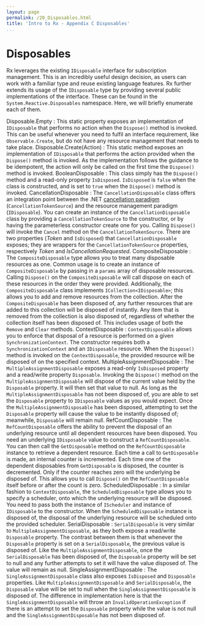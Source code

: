 ```yaml
---
layout: page
permalink: /20_Disposables.html
title: 'Intro to Rx - Appendix C Disposables'
...
```


Disposables
===========

Rx leverages the existing `IDisposable` interface for subscription management. 
This is an incredibly useful design decision, as users can work with a familiar type and reuse existing language features. 
Rx further extends its usage of the `IDisposable` type by providing several public implementations of the interface. 
These can be found in the `System.Reactive.Disposables` namespace. 
Here, we will briefly enumerate each of them.

Disposable.Empty
:   This static property exposes an implementation of `IDisposable` that performs no action when the `Dispose()` method is invoked. 
	This can be useful whenever you need to fulfil an interface requirement, like `Observable.Create`, but do not have any resource management that needs to take place.
Disposable.Create(Action)
:   This static method exposes an implementation of `IDisposable` that performs the action provided when the `Dispose()` method is invoked.
    As the implementation follows the guidance to be idempotent, the action will only be called on the first time the `Dispose()` method is invoked.
BooleanDisposable
:   This class simply has the `Dispose()` method and a read-only property `IsDisposed`. 
	`IsDisposed` is `false` when the class is constructed, and is set to `true` when the `Dispose()` method is invoked.
CancellationDisposable
:   The `CancellationDisposable` class offers an integration point between the .NET [cancellation paradigm](http://msdn.microsoft.com/en-us/library/dd997364.aspx) (`CancellationTokenSource`) and the resource management paradigm (`IDisposable`). 
	You can create an instance of the `CancellationDisposable` class by providing a `CancellationTokenSource` to the constructor, or by having the parameterless constructor create one for you. 
	Calling `Dispose()` will invoke the `Cancel` method on the `CancellationTokenSource`. 
	There  are two properties (*Token* and `IsDisposed`) that `CancellationDisposable` exposes; they are wrappers for the `CancellationTokenSource` properties, respectively *Token* and *IsCancellationRequested*.
CompositeDisposable
:   The `CompositeDisposable` type allows you to treat many disposable resources as one. 
	Common usage is to create an instance of `CompositeDisposable` by passing in a `params` array of disposable resources. 
	Calling `Dispose()` on the `CompositeDisposable` will call dispose on each of these resources in the order they were provided.
    Additionally, the `CompositeDisposable` class implements `ICollection<IDisposable>`; this allows you to add and remove resources from the collection. 
	After the `CompositeDisposable` has been disposed of, any further resources that are added to this collection will be disposed of instantly. 
	Any item that is removed from the collection is also disposed of, regardless of whether the collection itself has been disposed of. 
	This includes usage of both the `Remove` and `Clear` methods.
ContextDisposable
:   `ContextDisposable` allows you to enforce that disposal of a resource is performed on a given `SynchronizationContext`. 
	The constructor requires both a `SynchronizationContext` and an `IDisposable` resource. 
	When the `Dispose()` method is invoked on the `ContextDisposable`, the provided resource will be disposed of on the specified context.
MultipleAssignmentDisposable
:   The `MultipleAssignmentDisposable` exposes a read-only `IsDisposed` property and a read/write property `Disposable`. 
	Invoking the `Dispose()` method on the `MultipleAssignmentDisposable` will dispose of the current value held by the `Disposable` property. 
	It will then set that value to null. 
	As long as the `MultipleAssignmentDisposable` has not been disposed of, you are able to set the `Disposable` property to `IDisposable` values as you would expect. 
	Once the `MultipleAssignmentDisposable` has been disposed, attempting to set the `Disposable` property will cause the value to be instantly disposed of; meanwhile, `Disposable` will  remain null.
RefCountDisposable
:   The `RefCountDisposable` offers the ability to prevent the disposal of an underlying resource until all dependent resources have been disposed. 
	You need an underlying `IDisposable` value to construct a `RefCountDisposable`. 
	You can then call the `GetDisposable` method on the `RefCountDisposable` instance to retrieve a dependent resource. 
	Each time a call to `GetDisposable` is made, an internal counter is incremented. 
	Each time one of the dependent disposables from `GetDisposable` is disposed, the counter is decremented. 
	Only if the counter reaches zero will the underlying be disposed of. 
	This allows you to call `Dispose()` on the `RefCountDisposable` itself before or after the count is zero.
ScheduledDisposable
:   In a similar fashion to `ContextDisposable`, the `ScheduledDisposable` type allows you to specify a scheduler, onto which the underlying resource will be disposed. 
	You need to pass both the instance of `IScheduler` and instance of `IDisposable` to the constructor. 
	When the `ScheduledDisposable` instance is disposed of, the disposal of the underlying resource will be scheduled onto the provided scheduler.
SerialDisposable
:   `SerialDisposable` is very similar to `MultipleAssignmentDisposable`, as they both expose a read/write `Disposable` property. 
	The contrast between them is that whenever the `Disposable` property is set on a `SerialDisposable`, the previous value is disposed of. 
	Like the `MultipleAssignmentDisposable`, once the `SerialDisposable` has been disposed of, the `Disposable` property will be set to null and any further attempts to set it will have the value disposed of. 
	The value will remain as null.
SingleAssignmentDisposable
:   The `SingleAssignmentDisposable` class also exposes `IsDisposed` and `Disposable` properties. 
	Like `MultipleAssignmentDisposable` and `SerialDisposable`, the `Disposable` value will be set to null when the `SingleAssignmentDisposable` is disposed of. 
	The difference in implementation here is that the `SingleAssignmentDisposable` will throw an `InvalidOperationException` if there is an attempt to set the `Disposable` property while the value is not null and the `SingleAssignmentDisposable` has not been disposed of.

